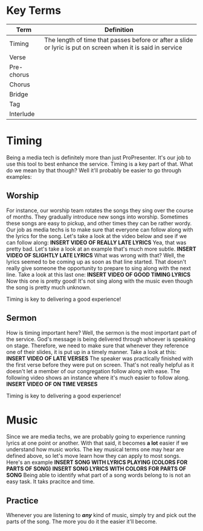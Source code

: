 <!-- TITLE: 104 - Media Theory -->
<!-- SUBTITLE: Let's learn about some topics that'll take us to the next level -->

# Key Terms
| Term | Definition |
| --- | --- |
| Timing | The length of time that passes before or after a slide or lyric is put on screen when it is said in service |
| Verse | |
| Pre-chorus | |
| Chorus | |
| Bridge | |
| Tag | |
| Interlude | |
# Timing
Being a media tech is definitely more than just ProPresenter. It's our job to use this tool to best enhance the service. Timing is a key part of that. What do we mean by that though? Well it'll probably be easier to go through examples:
## Worship
For instance, our worship team rotates the songs they sing over the course of months. They gradually introduce new songs into worship. Sometimes these songs are easy to pickup, and other times they can be rather wordy. Our job as media techs is to make sure that everyone can follow along with the lyrics for the song. Let's take a look at the video below and see if we can follow along:
**INSERT VIDEO OF REALLY LATE LYRICS**
Yea, that was pretty bad. Let's take a look at an example that's much more subtle.
**INSERT VIDEO OF SLIGHTLY LATE LYRICS**
What was wrong with that? Well, the lyrics seemed to be coming up as soon as that line started. That doesn't really give someone the opportunity to prepare to sing along with the next line. Take a look at this last one:
**INSERT VIDEO OF GOOD TIMING LYRICS**
Now this one is pretty good! It's not sing along with the music even though the song is pretty much unknown.

Timing is key to delivering a good experience!
## Sermon
How is timing important here? Well, the sermon is the most important part of the service. God's message is being delivered through whoever is speaking on stage. Therefore, we need to make sure that whenever they reference one of their slides, it is put up in a timely manner. Take a look at this:
**INSERT VIDEO OF LATE VERSES**
The speaker was practically finished with the first verse before they were put on screen. That's not really helpful as it doesn't let a member of our congregation follow along with ease. The following video shows an instance where it's much easier to follow along.
**INSERT VIDEO OF ON TIME VERSES**

Timing is key to delivering a good experience!
# Music
Since we are media techs, we are probably going to experience running lyrics at one point or another. With that said, it becomes **a lot** easier if we understand how music works. The key musical terms one may hear are defined above, so let's move learn how they can apply to most songs. Here's an example
**INSERT SONG WITH LYRICS PLAYING (COLORS FOR PARTS OF SONG)**
**INSERT SONG LYRICS WITH COLORS FOR PARTS OF SONG**
Being able to identify what part of a song words belong to is not an easy task. It taks pracitce and time. 
## Practice
Whenever you are listening to **_any_** kind of music, simply try and pick out the parts of the song. The more you do it the easier it'll become.